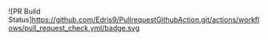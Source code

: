 ![PR Build Status]https://github.com/Edris9/PullrequestGithubAction.git/actions/workflows/pull_request_check.yml/badge.svg
